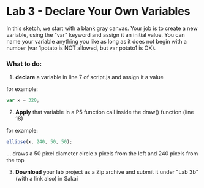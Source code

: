 # Lab 3 - Declare Your Own Variables

In this sketch, we start with a blank gray canvas. Your job is to create a new variable, using the "var" keyword and assign it an initial value. You can name your variable anything you like as long as it does not begin with a number (var 1potato is NOT allowed, but var potato1 is OK).

### What to do:

1. **declare** a variable in line 7 of script.js and assign it a value

for example:

```javascript
var x = 320; 
```

2. **Apply** that variable in a P5 function call inside the draw() function (line 18)

for example:

```javascript
ellipse(x, 240, 50, 50);
```

... draws a 50 pixel diameter circle x pixels from the left and 240 pixels from the top 

3. **Download** your lab project as a Zip archive and submit it under "Lab 3b" (with a link also) in Sakai


